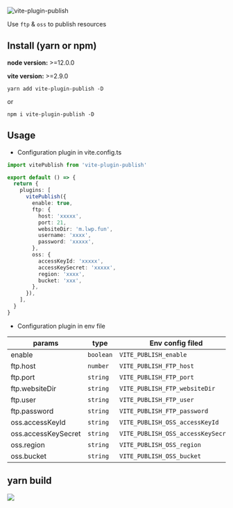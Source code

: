 ![vite-plugin-publish](https://cdn200.oss-cn-hangzhou.aliyuncs.com/md/vite-plugin-publish(1.2.0).png)

Use `ftp` & `oss` to publish resources

## Install (yarn or npm)

**node version:** >=12.0.0

**vite version:** >=2.9.0

```
yarn add vite-plugin-publish -D
```

or

```
npm i vite-plugin-publish -D
```

## Usage

- Configuration plugin in vite.config.ts

```ts
import vitePublish from 'vite-plugin-publish'

export default () => {
  return {
    plugins: [
      vitePublish({
        enable: true,
        ftp: {
          host: 'xxxxx',
          port: 21,
          websiteDir: 'm.lwp.fun',
          username: 'xxxx',
          password: 'xxxxx',
        },
        oss: {
          accessKeyId: 'xxxxx',
          accessKeySecret: 'xxxxx',
          region: 'xxxx',
          bucket: 'xxx',
        },
      }),
    ],
  }
}
```

- Configuration plugin in env file

| params              | type      | Env config filed                   |
| ------------------- | --------- | ---------------------------------- |
| enable              | `boolean` | `VITE_PUBLISH_enable`              |
| ftp.host            | `number`  | `VITE_PUBLISH_FTP_host`            |
| ftp.port            | `string`  | `VITE_PUBLISH_FTP_port`            |
| ftp.websiteDir      | `string`  | `VITE_PUBLISH_FTP_websiteDir`      |
| ftp.user            | `string`  | `VITE_PUBLISH_FTP_user`            |
| ftp.password        | `string`  | `VITE_PUBLISH_FTP_password`        |
| oss.accessKeyId     | `string`  | `VITE_PUBLISH_OSS_accessKeyId`     |
| oss.accessKeySecret | `string`  | `VITE_PUBLISH_OSS_accessKeySecret` |
| oss.region          | `string`  | `VITE_PUBLISH_OSS_region`          |
| oss.bucket          | `string`  | `VITE_PUBLISH_OSS_bucket`          |

## yarn build

![](https://cdn200.oss-cn-hangzhou.aliyuncs.com/md/vite-plugin-publish_run.png)